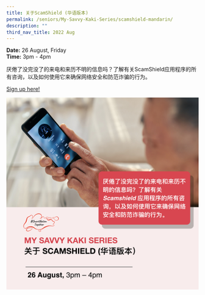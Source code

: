 ```yaml
---
title: 关于ScamShield (华语版本)
permalink: /seniors/My-Savvy-Kaki-Series/scamshield-mandarin/
description: ""
third_nav_title: 2022 Aug
---
```


**Date:** 26 August, Friday
<br> **Time:** 3pm - 4pm

厌倦了没完没了的来电和来历不明的信息吗？了解有关ScamShield应用程序的所有咨询，以及如何使用它来确保网络安全和防范诈骗的行为。

[Sign up here!](https://go.gov.sg/seniors-scamshieldeng-aug26-ml)

![free webinars on scamshield in mandarin chinese for seniors](/images/Aug%202022/Seniors_26%20Aug.jpeg)